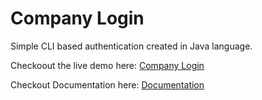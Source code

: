 # Company Login

Simple CLI based authentication created in Java language.

Checkoout the live demo here: [Company Login](https://repl.it/@harshPPatel/Company-Login)

Checkout Documentation here: [Documentation](https://harshppatel.github.io/company-login/CompanyLogin/package-summary.html)

